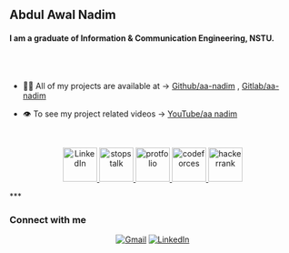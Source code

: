 <!-- ### Hi there 👋 -->

<!--
**aa-nadim/aa-nadim** is a ✨ _special_ ✨ repository because its `README.md` (this file) appears on your GitHub profile.-->
## Abdul Awal Nadim

#### I am a graduate of Information & Communication Engineering, NSTU.
<br/>


<br/>

- 👨‍💻 All of my projects are available at -> [Github/aa-nadim](https://github.com/aa-nadim)  ,  [Gitlab/aa-nadim](https://gitlab.com/aa-nadim)

- 👁️ To see my project related videos -> [YouTube/aa nadim](https://www.youtube.com/channel/UC95KDH8V9J4J0AfbLFL1jwg)

<br>

<p align="center">
 <a href="https://www.linkedin.com/in/aa-nadim/" target="_blank"> <img src="https://localist-images.azureedge.net/photos/35414231625734/big_square/1d3bb99198fc5f10b55f666c09b24b0e1d016199.jpg" alt="LinkedIn" width="60" height="60"/> </a>
<a href="https://www.stopstalk.com/user/profile/Garbage_Value" target="_blank"> <img src="https://avatars.githubusercontent.com/u/14951079?s=200&v=4" alt="stopstalk" width="60" height="60"/> </a>
<a href="https://aa-nadim.web.app/" target="_blank"> <img src="https://i.ibb.co/9vPZb5P/nadim-aa.png" alt="protfolio" width="60" height="60"/> </a>
<a href="https://codeforces.com/profile/GarbageValue" target="_blank"> <img src="https://4.bp.blogspot.com/-v-hzJIq0u7s/WtG1pXclDOI/AAAAAAAABwc/sSKMErfMuecOkdtentny-wBdNTtJi82oQCEwYBhgL/s1600/codeforce.png" alt="codeforces" width="60" height="60"/> </a>
<a href="https://www.hackerrank.com/aa_nadim" target="_blank"> <img src="https://repository-images.githubusercontent.com/231893793/cec60480-04a9-11eb-80c4-df7359d94047" alt="hackerrank" width="60" height="60"/> </a>
</p>
</div>
***

### Connect with me
<p align="center">
<a href="#" target="_blank"><img src="https://img.shields.io/badge/Gmail-aa.nadim56@gmail.com-red?&style=flat-square&logo=gmail&logoColor=red" alt="Gmail"></a>
<a href="https://www.linkedin.com/in/aa-nadim/" target="_blank"><img src="https://img.shields.io/badge/LinkedIn-Abdul%20Awal%20Nadim-blue?&style=flat-square&logo=linkedin&logoColor=blue" alt="LinkedIn"></a>
</p>

<!-- - 📫 How to reach me: aa.nadim56@gmail.com
- 😄 Pronouns: He/him
- ⚡ Fun fact: ... --> 


        
  
